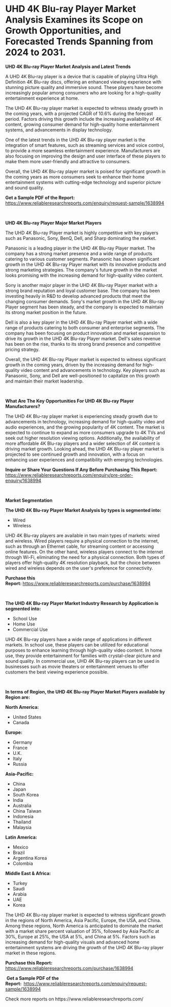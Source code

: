 <p><h1>UHD 4K Blu-ray Player Market Analysis Examines its Scope on Growth Opportunities, and Forecasted Trends Spanning from 2024 to 2031.</h1></p><p><strong>UHD 4K Blu-ray Player Market Analysis and Latest Trends</strong></p>
<p><p>A UHD 4K Blu-ray player is a device that is capable of playing Ultra High Definition 4K Blu-ray discs, offering an enhanced viewing experience with stunning picture quality and immersive sound. These players have become increasingly popular among consumers who are looking for a high-quality entertainment experience at home.</p><p>The UHD 4K Blu-ray player market is expected to witness steady growth in the coming years, with a projected CAGR of 10.6% during the forecast period. Factors driving this growth include the increasing availability of 4K content, growing consumer demand for high-quality home entertainment systems, and advancements in display technology.</p><p>One of the latest trends in the UHD 4K Blu-ray player market is the integration of smart features, such as streaming services and voice control, to provide a more seamless entertainment experience. Manufacturers are also focusing on improving the design and user interface of these players to make them more user-friendly and attractive to consumers.</p><p>Overall, the UHD 4K Blu-ray player market is poised for significant growth in the coming years as more consumers seek to enhance their home entertainment systems with cutting-edge technology and superior picture and sound quality.</p></p>
<p><strong>Get a Sample PDF of the Report:&nbsp;</strong> <a href="https://www.reliableresearchreports.com/enquiry/request-sample/1638994">https://www.reliableresearchreports.com/enquiry/request-sample/1638994</a></p>
<p>&nbsp;</p>
<p><strong>UHD 4K Blu-ray Player Major Market Players</strong></p>
<p><p>The UHD 4K Blu-ray Player market is highly competitive with key players such as Panasonic, Sony, BenQ, Dell, and Sharp dominating the market. </p><p>Panasonic is a leading player in the UHD 4K Blu-ray Player market. The company has a strong market presence and a wide range of products catering to various customer segments. Panasonic has shown significant growth in the UHD 4K Blu-ray Player market with its innovative products and strong marketing strategies. The company's future growth in the market looks promising with the increasing demand for high-quality video content.</p><p>Sony is another major player in the UHD 4K Blu-ray Player market with a strong brand reputation and loyal customer base. The company has been investing heavily in R&D to develop advanced products that meet the changing consumer demands. Sony's market growth in the UHD 4K Blu-ray Player segment has been steady, and the company is expected to maintain its strong market position in the future.</p><p>Dell is also a key player in the UHD 4K Blu-ray Player market with a wide range of products catering to both consumer and enterprise segments. The company has been focusing on product innovation and market expansion to drive its growth in the UHD 4K Blu-ray Player market. Dell's sales revenue has been on the rise, thanks to its strong brand presence and competitive pricing strategy.</p><p>Overall, the UHD 4K Blu-ray Player market is expected to witness significant growth in the coming years, driven by the increasing demand for high-quality video content and advancements in technology. Key players such as Panasonic, Sony, and Dell are well-positioned to capitalize on this growth and maintain their market leadership.</p></p>
<p>&nbsp;</p>
<p><strong>What Are The Key Opportunities For UHD 4K Blu-ray Player Manufacturers?</strong></p>
<p><p>The UHD 4K Blu-ray player market is experiencing steady growth due to advancements in technology, increasing demand for high-quality video and audio experiences, and the growing popularity of 4K content. The market is expected to continue to expand as more consumers upgrade to 4K TVs and seek out higher resolution viewing options. Additionally, the availability of more affordable 4K Blu-ray players and a wider selection of 4K content is driving market growth. Looking ahead, the UHD 4K Blu-ray player market is projected to see continued growth and innovation, with a focus on enhancing user experiences and compatibility with emerging technologies.</p></p>
<p><strong>Inquire or Share Your Questions If Any Before Purchasing This Report:</strong> <a href="https://www.reliableresearchreports.com/enquiry/pre-order-enquiry/1638994">https://www.reliableresearchreports.com/enquiry/pre-order-enquiry/1638994</a></p>
<p>&nbsp;</p>
<p><strong>Market Segmentation</strong></p>
<p><strong>The UHD 4K Blu-ray Player Market Analysis by types is segmented into:</strong></p>
<p><ul><li>Wired</li><li>Wireless</li></ul></p>
<p><p>UHD 4K Blu-ray players are available in two main types of markets: wired and wireless. Wired players require a physical connection to the internet, such as through an Ethernet cable, for streaming content or accessing online features. On the other hand, wireless players connect to the internet through Wi-Fi, eliminating the need for a physical connection. Both types of players offer high-quality 4K resolution playback, but the choice between wired and wireless depends on the user's preference for connectivity.</p></p>
<p><strong>Purchase this Report:&nbsp;</strong><a href="https://www.reliableresearchreports.com/purchase/1638994">https://www.reliableresearchreports.com/purchase/1638994</a></p>
<p>&nbsp;</p>
<p><strong>The UHD 4K Blu-ray Player Market Industry Research by Application is segmented into:</strong></p>
<p><ul><li>School Use</li><li>Home Use</li><li>Commercial Use</li></ul></p>
<p><p>UHD 4K Blu-ray players have a wide range of applications in different markets. In school use, these players can be utilized for educational purposes to enhance learning through high-quality video content. In home use, they provide entertainment for families with crystal-clear picture and sound quality. In commercial use, UHD 4K Blu-ray players can be used in businesses such as movie theaters or entertainment venues to offer customers the best viewing experience possible.</p></p>
<p>&nbsp;</p>
<p><strong>In terms of Region, the UHD 4K Blu-ray Player Market Players available by Region are:</strong></p>
<p>
    <p> <strong> North America: </strong>
        <ul>
            <li>United States</li>
            <li>Canada</li>
        </ul>
        </p> 
    <p> <strong> Europe: </strong>
        <ul>
            <li>Germany</li>
            <li>France</li>
            <li>U.K.</li>
            <li>Italy</li>
            <li>Russia</li>
        </ul>
        </p> 
    <p> <strong> Asia-Pacific: </strong>
        <ul>
            <li>China</li>
            <li>Japan</li>
            <li>South Korea</li>
            <li>India</li>
            <li>Australia</li>
            <li>China Taiwan</li>
            <li>Indonesia</li>
            <li>Thailand</li>
            <li>Malaysia</li>
        </ul>
        </p> 
    <p> <strong> Latin America: </strong>
        <ul>
            <li>Mexico</li>
            <li>Brazil</li>
            <li>Argentina Korea</li>
            <li>Colombia</li>
        </ul>
        </p> 
    <p> <strong> Middle East & Africa: </strong>
        <ul>
            <li>Turkey</li>
            <li>Saudi</li>
            <li>Arabia</li>
            <li>UAE</li>
            <li>Korea</li>
        </ul>
    </p>
    </p>
<p><p>The UHD 4K Blu-ray player market is expected to witness significant growth in the regions of North America, Asia Pacific, Europe, the USA, and China. Among these regions, North America is anticipated to dominate the market with a market share percent valuation of 35%, followed by Asia Pacific at 30%, Europe at 25%, the USA at 5%, and China at 5%. Factors such as increasing demand for high-quality visuals and advanced home entertainment systems are driving the growth of the UHD 4K Blu-ray player market in these regions.</p></p>
<p><strong>Purchase this Report: </strong><a href="https://www.reliableresearchreports.com/purchase/1638994">https://www.reliableresearchreports.com/purchase/1638994</a></p>
<p>&nbsp;<strong>Get a Sample PDF of the Report:&nbsp;&nbsp;</strong><a href="https://www.reliableresearchreports.com/enquiry/request-sample/1638994">https://www.reliableresearchreports.com/enquiry/request-sample/1638994</a></p>
<p><strong></strong></p>
<p>Check more reports on https://www.reliableresearchreports.com/</p>
